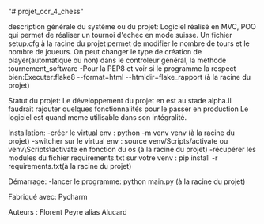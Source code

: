"# projet_ocr_4_chess" 

description générale du système ou du projet:
Logiciel réalisé en MVC, POO qui permet de réaliser un tournoi d'echec en mode suisse.
Un fichier setup.cfg à la racine du projet permet de modifier le nombre de tours et le nombre de joueurs.
On peut changer le type de création de player(automatique ou non) dans le controleur général, la methode tournement_software 
-Pour la PEP8 et voir si le programme la respect bien:Executer:flake8 --format=html --htmldir=flake_rapport (à la racine du projet)

Statut du projet:
Le développement du projet en est au stade alpha.Il faudrait rajouter quelques fonctionnalités pour le passer en production
Le logiciel est quand meme utilisable dans son intégralité.

Installation:
-créer le virtual env : python -m venv venv (à la racine du projet)
-switcher sur le virtual env : source venv/Scripts/activate ou venv\Scripts\activate en fonction du os (à la racine du projet)
-récupérer les modules du fichier requirements.txt sur votre venv : pip install -r requirements.txt(à la racine du projet)


Démarrage:
-lancer le programme: python main.py (à la racine du projet)

Fabriqué avec:
Pycharm

Auteurs :
Florent Peyre alias Alucard





